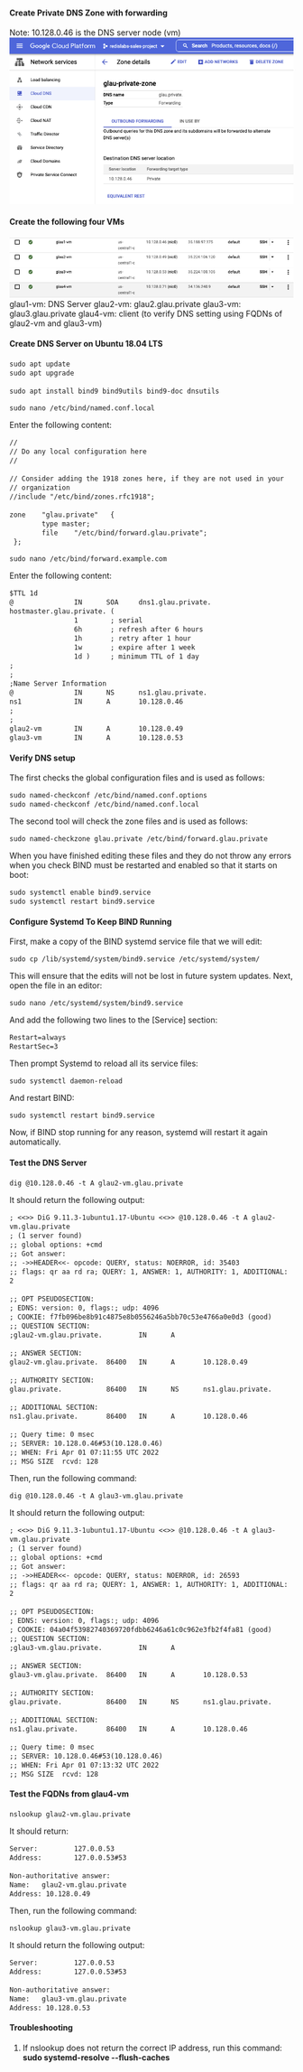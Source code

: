#### Create Private DNS Zone with forwarding
Note: 10.128.0.46 is the DNS server node (vm)
![private dns zone](./img/private_dns_zone.png)


#### Create the following four VMs
![three VMs](./img/four_vms.png)
glau1-vm: DNS Server
glau2-vm: glau2.glau.private
glau3-vm: glau3.glau.private
glau4-vm: client (to verify DNS setting using FQDNs of glau2-vm and glau3-vm)
    

#### Create DNS Server on Ubuntu 18.04 LTS
```
sudo apt update
sudo apt upgrade

sudo apt install bind9 bind9utils bind9-doc dnsutils
```
  
```
sudo nano /etc/bind/named.conf.local
```
Enter the following content:
```
//
// Do any local configuration here
//

// Consider adding the 1918 zones here, if they are not used in your
// organization
//include "/etc/bind/zones.rfc1918";

zone    "glau.private"   {
        type master;
        file    "/etc/bind/forward.glau.private";
 };
```

```
sudo nano /etc/bind/forward.example.com
```
Enter the following content:
```
$TTL 1d
@               IN      SOA     dns1.glau.private.    hostmaster.glau.private. (
                1        ; serial
                6h       ; refresh after 6 hours
                1h       ; retry after 1 hour
                1w       ; expire after 1 week
                1d )     ; minimum TTL of 1 day
;
;
;Name Server Information 
@               IN      NS      ns1.glau.private.
ns1             IN      A       10.128.0.46
;
;
glau2-vm        IN      A       10.128.0.49
glau3-vm        IN      A       10.128.0.53
```

#### Verify DNS setup
The first checks the global configuration files and is used as follows:
```
sudo named-checkconf /etc/bind/named.conf.options
sudo named-checkconf /etc/bind/named.conf.local
```

The second tool will check the zone files and is used as follows:
```
sudo named-checkzone glau.private /etc/bind/forward.glau.private 
```

When you have finished editing these files and they do not throw any errors when you check BIND must be restarted and enabled so that it starts on boot:
```
sudo systemctl enable bind9.service
sudo systemctl restart bind9.service
```

#### Configure Systemd To Keep BIND Running
First, make a copy of the BIND systemd service file that we will edit:
```
sudo cp /lib/systemd/system/bind9.service /etc/systemd/system/
```

This will ensure that the edits will not be lost in future system updates. Next, open the file in an editor:
```
sudo nano /etc/systemd/system/bind9.service
```

And add the following two lines to the [Service] section:
```
Restart=always
RestartSec=3
```

Then prompt Systemd to reload all its service files:
```
sudo systemctl daemon-reload
```

And restart BIND:
```
sudo systemctl restart bind9.service
```
Now, if BIND stop running for any reason, systemd will restart it again automatically.
  

#### Test the DNS Server
```
dig @10.128.0.46 -t A glau2-vm.glau.private
```
It should return the following output:
```
; <<>> DiG 9.11.3-1ubuntu1.17-Ubuntu <<>> @10.128.0.46 -t A glau2-vm.glau.private
; (1 server found)
;; global options: +cmd
;; Got answer:
;; ->>HEADER<<- opcode: QUERY, status: NOERROR, id: 35403
;; flags: qr aa rd ra; QUERY: 1, ANSWER: 1, AUTHORITY: 1, ADDITIONAL: 2

;; OPT PSEUDOSECTION:
; EDNS: version: 0, flags:; udp: 4096
; COOKIE: f7fb096be8b91c4875e8b0556246a5bb70c53e4766a0e0d3 (good)
;; QUESTION SECTION:
;glau2-vm.glau.private.         IN      A

;; ANSWER SECTION:
glau2-vm.glau.private.  86400   IN      A       10.128.0.49

;; AUTHORITY SECTION:
glau.private.           86400   IN      NS      ns1.glau.private.

;; ADDITIONAL SECTION:
ns1.glau.private.       86400   IN      A       10.128.0.46

;; Query time: 0 msec
;; SERVER: 10.128.0.46#53(10.128.0.46)
;; WHEN: Fri Apr 01 07:11:55 UTC 2022
;; MSG SIZE  rcvd: 128
```

Then, run the following command:
```
dig @10.128.0.46 -t A glau3-vm.glau.private
```
It should return the following output:
```
; <<>> DiG 9.11.3-1ubuntu1.17-Ubuntu <<>> @10.128.0.46 -t A glau3-vm.glau.private
; (1 server found)
;; global options: +cmd
;; Got answer:
;; ->>HEADER<<- opcode: QUERY, status: NOERROR, id: 26593
;; flags: qr aa rd ra; QUERY: 1, ANSWER: 1, AUTHORITY: 1, ADDITIONAL: 2

;; OPT PSEUDOSECTION:
; EDNS: version: 0, flags:; udp: 4096
; COOKIE: 04a04f53982740369720fdbb6246a61c0c962e3fb2f4fa81 (good)
;; QUESTION SECTION:
;glau3-vm.glau.private.         IN      A

;; ANSWER SECTION:
glau3-vm.glau.private.  86400   IN      A       10.128.0.53

;; AUTHORITY SECTION:
glau.private.           86400   IN      NS      ns1.glau.private.

;; ADDITIONAL SECTION:
ns1.glau.private.       86400   IN      A       10.128.0.46

;; Query time: 0 msec
;; SERVER: 10.128.0.46#53(10.128.0.46)
;; WHEN: Fri Apr 01 07:13:32 UTC 2022
;; MSG SIZE  rcvd: 128
```


#### Test the FQDNs from glau4-vm
```
nslookup glau2-vm.glau.private
```
It should return:
```
Server:         127.0.0.53
Address:        127.0.0.53#53

Non-authoritative answer:
Name:   glau2-vm.glau.private
Address: 10.128.0.49
```
  
Then, run the following command:
```
nslookup glau3-vm.glau.private
```
It should return the following output:
```
Server:         127.0.0.53
Address:        127.0.0.53#53

Non-authoritative answer:
Name:   glau3-vm.glau.private
Address: 10.128.0.53
```


#### Troubleshooting
1. If nslookup does not return the correct IP address, run this command: **sudo systemd-resolve --flush-caches**


